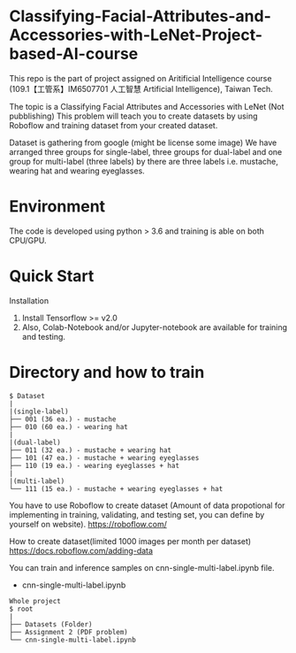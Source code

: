 # Classifying-Facial-Attributes-and-Accessories-with-LeNet-Project-based-AI-course

This repo is the part of project assigned on Aritificial Intelligence course (109.1【工管系】IM6507701 人工智慧 Artificial Intelligence), Taiwan Tech.

The topic is a Classifying Facial Attributes and Accessories with LeNet (Not pubblishing)
This problem will teach you to create datasets by using Roboflow and training dataset from your created dataset.

Dataset is gathering from google (might be license some image)
We have arranged three groups for single-label, three groups for dual-label and one group for multi-label (three labels)
by there are three labels i.e. mustache, wearing hat and wearing eyeglasses.


# Environment
The code is developed using python > 3.6 and training is able on both CPU/GPU.

# Quick Start
Installation
  1. Install Tensorflow >= v2.0
  2. Also, Colab-Notebook and/or Jupyter-notebook are available for training and testing.



# Directory and how to train

```
$ Dataset
|
|(single-label)
├── 001 (36 ea.) - mustache
├── 010 (60 ea.) - wearing hat
|
|(dual-label)
├── 011 (32 ea.) - mustache + wearing hat
├── 101 (47 ea.) - mustache + wearing eyeglasses
├── 110 (19 ea.) - wearing eyeglasses + hat
|
|(multi-label)
└── 111 (15 ea.) - mustache + wearing eyeglasses + hat
```

You have to use Roboflow to create dataset (Amount of data propotional for implementing in training, validating, and testing set, you can define by yourself on website).
https://roboflow.com/

How to create dataset(limited 1000 images per month per dataset)
https://docs.roboflow.com/adding-data

You can train and inference samples on cnn-single-multi-label.ipynb file.
-  cnn-single-multi-label.ipynb

```
Whole project
$ root
|
├── Datasets (Folder)
├── Assignment 2 (PDF problem)
└── cnn-single-multi-label.ipynb
```
